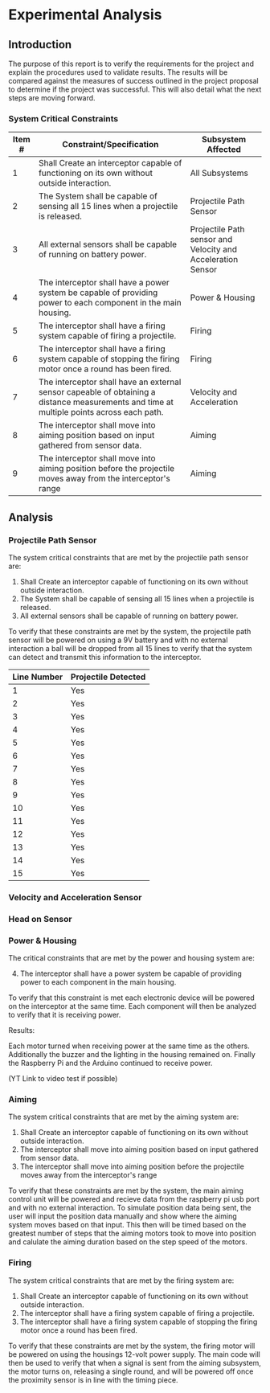 # Experimental Analysis

## Introduction 
The purpose of this report is to verify the requirements for the project and explain the procedures used to validate results. The results will be compared against the measures of success outlined in the project proposal to determine if the project was successful. This will also detail what the next steps are moving forward.

### System Critical Constraints

| Item # | Constraint/Specification | Subsystem Affected | 
|-|-|-|
| 1 | Shall Create an interceptor capable of functioning on its own without outside interaction. | All Subsystems |
| 2 | The System shall be capable of sensing all 15 lines when a projectile is released.  | Projectile Path Sensor |
| 3 | All external sensors shall be capable of running on battery power.  | Projectile Path sensor and Velocity and Acceleration Sensor |
| 4 | The interceptor shall have a power system be capable of providing power to each component in the main housing. | Power & Housing | 
| 5 | The interceptor shall have a firing system capable of firing a projectile. | Firing | 
| 6 | The interceptor shall have a firing system capable of stopping the firing motor once a round has been fired. | Firing |
| 7 | The interceptor shall have an external sensor capeable of obtaining a distance measurements and time at multiple points across each path. | Velocity and Acceleration|
| 8 | The interceptor shall move into aiming position based on input gathered from sensor data. | Aiming |
| 9 | The interceptor shall move into aiming position before the projectile moves away from the interceptor's range | Aiming |

## Analysis
### Projectile Path Sensor
The system critical constraints that are met by the projectile path sensor are:
1. Shall Create an interceptor capable of functioning on its own without outside interaction.
2. The System shall be capable of sensing all 15 lines when a projectile is released.
3. All external sensors shall be capable of running on battery power.

To verify that these constraints are met by the system, the projectile path sensor will be powered on using a 9V battery and with no external interaction a ball will be dropped from all 15 lines to verify that the system can detect and transmit this information to the interceptor.

| Line Number | Projectile Detected |
|---|---|
| 1 | Yes |
| 2 | Yes |
| 3 | Yes |
| 4 | Yes |
| 5 | Yes |
| 6 | Yes |
| 7 | Yes |
| 8 | Yes |
| 9 | Yes |
| 10 | Yes |
| 11 | Yes |
| 12 | Yes |
| 13 | Yes |
| 14 | Yes |
| 15 | Yes |

### Velocity and Acceleration Sensor

### Head on Sensor

### Power & Housing
The critical constraints that are met by the power and housing system are: 

4. The interceptor shall have a power system be capable of providing power to each component in the main housing.

To verify that this constraint is met each electronic device will be powered on the interceptor at the same time. Each component will then be analyzed to verify that it is receiving power. 

Results: 

Each motor turned when receiving power at the same time as the others. Additionally the buzzer and the lighting in the housing remained on. Finally the Raspberry Pi and the Arduino continued to receive power. 

(YT Link to video test if possible) 

### Aiming
The system critical constraints that are met by the aiming system are:
1. Shall Create an interceptor capable of functioning on its own without outside interaction.
8. The interceptor shall move into aiming position based on input gathered from sensor data.
9. The interceptor shall move into aiming position before the projectile moves away from the interceptor's range

To verify that these constraints are met by the system, the main aiming control unit will be powered and recieve data from the raspberry pi usb port and with no external interaction. To simulate position data being sent, the user will input the position data manually and show where the aiming system moves based on that input. This then will be timed based on the greatest number of steps that the aiming motors took to move into position and calulate the aiming duration based on the step speed of the motors. 
### Firing

The system critical constraints that are met by the firing system are:
1. Shall Create an interceptor capable of functioning on its own without outside interaction.
5. The interceptor shall have a firing system capable of firing a projectile.
6. The interceptor shall have a firing system capable of stopping the firing motor once a round has been fired.


To verify that these constraints are met by the system, the firing motor will be powered on using the housings 12-volt power supply. The main code will then be used to verify that when a signal is sent from the aiming subsystem, the motor turns on, releasing a single round, and will be powered off once the proximity sensor is in line with the timing piece. 






